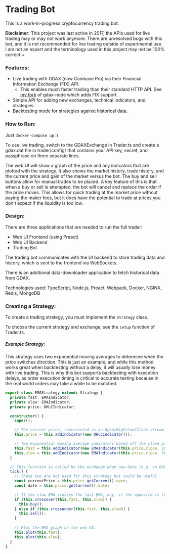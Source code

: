 # Trading Bot

This is a work-in-progress cryptocurrency trading bot.

**Disclaimer:** This project was last active in 2017, the APIs used for live trading may or may not work anymore. There are unresolved bugs with this bot, and it is not recommended for live trading outside of experimental use. I am not an expert and the terminology used in this project may not be 100% correct.+

### Features:

- Live trading with GDAX (now Coinbase Pro) via their Financial Information Exchange (FIX) API. 
  - This enables much faster trading than their standard HTTP API. See [my fork](https://github.com/Cyral/gdax-node) of gdax-node which adds FIX support.
- Simple API for adding new exchanges, technical indicators, and strategies.
- Backtesting mode for strategies against historical data.

### How to Run:

Just `docker-compose up` :)

To use live trading, switch to the GDAXExchange in Trader.ts and create a gdax.dat file in trader/config/ that contains
your API key, secret, and passphrase on three separate lines.

The web UI will show a graph of the price and any indicators that are plotted with the strategy. It also shows the
market history, trade history, and the current price and gain of the market versus the bot. The buy and sell buttons allow
for manual trades to be placed. A key feature of this is that when a buy or sell is attempted, the bot will cancel and replace
the order if the price moves. This allows for quick trading at the market price without paying the maker fees, but it does have
the potential to trade at prices you don't expect if the liquidity is too low.

### Design:

There are three applications that are needed to run the full trader:

- Web UI Frontend (using Preact)
- Web UI Backend
- Trading Bot

The trading bot communicates with the UI backend to store trading data and history, which is sent to the frontend via WebSockets.

There is an additional data-downloader application to fetch historical data from GDAX.

Technologies used: TypeScript, Node.js, Preact, Webpack, Docker, NGINX, Redis, MongoDB

### Creating a Strategy:

To create a trading strategy, you must implement the `Strategy` class.

To choose the current strategy and exchange, see the `setup` function of Trader.ts.

##### Example Strategy:

This strategy uses two exponential moving averages to determine when the price switches direction. This is just an example,
and while this method works great when backtesting without a delay, it will usually lose money with live trading. This is
why this bot supports backtesting with execution delays, as order execution timing is critical to accurate testing because in the real world orders may take a while to be matched.

```typescript
export class EMAStrategy extends Strategy {
  private fast: EMAIndicator;
  private slow: EMAIndicator;
  private price: OHLCIndicator;

  constructor() {
    super();

    // The current price, represented as an Open/High/Low/Close stream.
    this.price = this.addIndicator(new OHLCIndicator());

    // Two exponential moving average indicators based off the close price.
    this.fast = this.addIndicator(new EMAIndicator(this.price.close, 20));
    this.slow = this.addIndicator(new EMAIndicator(this.price.close, 50));
  }

  // This function is called by the exchange when new data (e.g. an OHLC candle) is ready.
  tick() {
    // These two are not used for this strategy but could be useful.
    const currentPrice = this.price.getCurrent().open;
    const date = this.price.getCurrent().date;

    // If the slow EMA crosses the fast EMA, buy, if the opposite is true, sell.
    if (this.crossover(this.fast, this.slow)) {
      this.buy();
    } else if (this.crossunder(this.fast, this.slow)) {
      this.sell();
    }
    
    // Plot the EMA graph on the web UI.
    this.plot(this.fast);
    this.plot(this.slow);
  }
}
```
